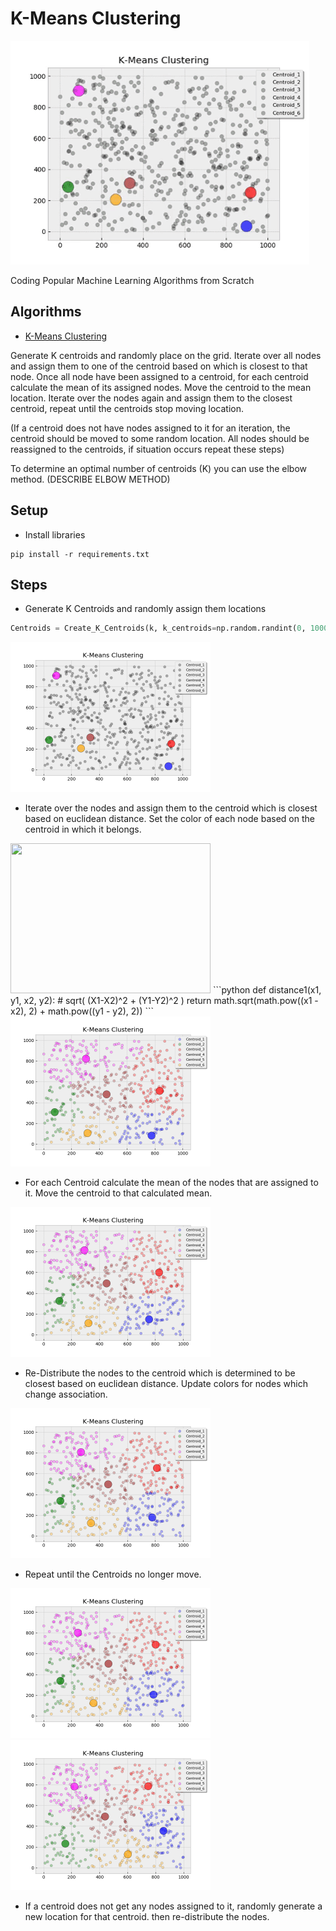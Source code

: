 # K-Means Clustering
![K-Means Clustering](img/K-Means_Clustering_Gif.gif)

Coding Popular Machine Learning Algorithms from Scratch

## Algorithms
* [K-Means Clustering](https://github.com/Jadams29/ML_From_Scratch/tree/master/K-Means_Clustering)



Generate K centroids and randomly place on the grid. Iterate over all nodes and assign them to one 
of the centroid based on which is closest to that node. Once all node have been assigned to a centroid, for each
centroid calculate the mean of its assigned nodes. Move the centroid to the mean location. Iterate over the nodes
again and assign them to the closest centroid, repeat until the centroids stop moving location.

(If a centroid does not have nodes assigned to it for an iteration, the centroid should be moved to some random
location. All nodes should be reassigned to the centroids, if situation occurs repeat these steps) 
 
 To determine an optimal number of centroids (K) you can use the elbow method. (DESCRIBE ELBOW METHOD)
## Setup
* Install libraries
```commandline
pip install -r requirements.txt
```
## Steps
* Generate K Centroids and randomly assign them locations 
```python
Centroids = Create_K_Centroids(k, k_centroids=np.random.randint(0, 1000, size=(2, k)), colors=color_list)
```

<img src="img/K-Means_Clustering_Plot_0.png" width="320" height="240">


* Iterate over the nodes and assign them to the centroid which is closest based on euclidean distance. Set the color 
of each node based on the centroid in which it belongs.
<img src="https://wikimedia.org/api/rest_v1/media/math/render/svg/b48fad52918eb76d14c4f17973ae210f7c1a6312" width="320" height="240">
```python
def distance1(x1, y1, x2, y2):
    # sqrt( (X1-X2)^2 + (Y1-Y2)^2 )
    return math.sqrt(math.pow((x1 - x2), 2) + math.pow((y1 - y2), 2))
```
<img src="img/K-Means_Clustering_Plot_1.png" width="320" height="240">

* For each Centroid calculate the mean of the nodes that are assigned to it. Move the centroid to that calculated mean.

<img src="img/K-Means_Clustering_Plot_2.png" width="320" height="240">

* Re-Distribute the nodes to the centroid which is determined to be closest based on euclidean distance. Update colors 
for nodes which change association. 

<img src="img/K-Means_Clustering_Plot_3.png" width="320" height="240">

* Repeat until the Centroids no longer move.

<img src="img/K-Means_Clustering_Plot_4.png" width="320" height="240">

<img src="img/K-Means_Clustering_Plot_32.png" width="320" height="240">

* If a centroid does not get any nodes assigned to it, randomly generate a new location for that centroid. 
then re-distribute the nodes.



